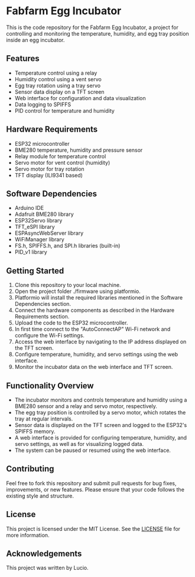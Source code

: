 # Fabfarm Egg Incubator

This is the code repository for the Fabfarm Egg Incubator, a project for controlling and monitoring the temperature, humidity, and egg tray position inside an egg incubator.

## Features

- Temperature control using a relay
- Humidity control using a vent servo
- Egg tray rotation using a tray servo
- Sensor data display on a TFT screen
- Web interface for configuration and data visualization
- Data logging to SPIFFS
- PID control for temperature and humidity

## Hardware Requirements

- ESP32 microcontroller
- BME280 temperature, humidity and pressure sensor
- Relay module for temperature control
- Servo motor for vent control (humidity)
- Servo motor for tray rotation
- TFT display (ILI9341 based)

## Software Dependencies

- Arduino IDE
- Adafruit BME280 library
- ESP32Servo library
- TFT_eSPI library
- ESPAsyncWebServer library
- WiFiManager library
- FS.h, SPIFFS.h, and SPI.h libraries (built-in)
- PID_v1 library

## Getting Started

1. Clone this repository to your local machine.
2. Open the project folder ./firmware using platformio.
3. Platformio will install the required libraries mentioned in the Software Dependencies section.
4. Connect the hardware components as described in the Hardware Requirements section.
5. Upload the code to the ESP32 microcontroller.
6. In first time connect to the "AutoConnectAP" Wi-Fi network and configure the Wi-Fi settings.
7. Access the web interface by navigating to the IP address displayed on the TFT screen.
8. Configure temperature, humidity, and servo settings using the web interface.
9. Monitor the incubator data on the web interface and TFT screen.

## Functionality Overview

- The incubator monitors and controls temperature and humidity using a BME280 sensor and a relay and servo motor, respectively.
- The egg tray position is controlled by a servo motor, which rotates the tray at regular intervals.
- Sensor data is displayed on the TFT screen and logged to the ESP32's SPIFFS memory.
- A web interface is provided for configuring temperature, humidity, and servo settings, as well as for visualizing logged data.
- The system can be paused or resumed using the web interface.

## Contributing

Feel free to fork this repository and submit pull requests for bug fixes, improvements, or new features. Please ensure that your code follows the existing style and structure.

## License

This project is licensed under the MIT License. See the [LICENSE](LICENSE) file for more information.

## Acknowledgements

This project was written by Lucio.